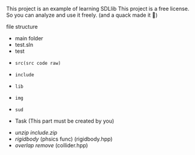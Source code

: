 ﻿This project is an example of learning SDLlib
This project is a free license.
So you can analyze and use it freely.
(and a quack made it 👀)

file structure
- main folder
-   test.sln
-   test
-     src(src code raw)
-     include
-     lib
-     img
-     sud



* Task (This part must be created by you)
- *unzip include.zip*
- *rigidbody* (phsics func) (rigidbody.hpp)
- *overlap remove* (collider.hpp)
